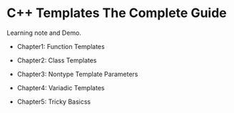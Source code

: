 # C++ Templates The Complete Guide

Learning note and Demo.

- Chapter1: Function Templates

- Chapter2: Class Templates

- Chapter3: Nontype Template Parameters

- Chapter4: Variadic Templates

- Chapter5: Tricky Basicss